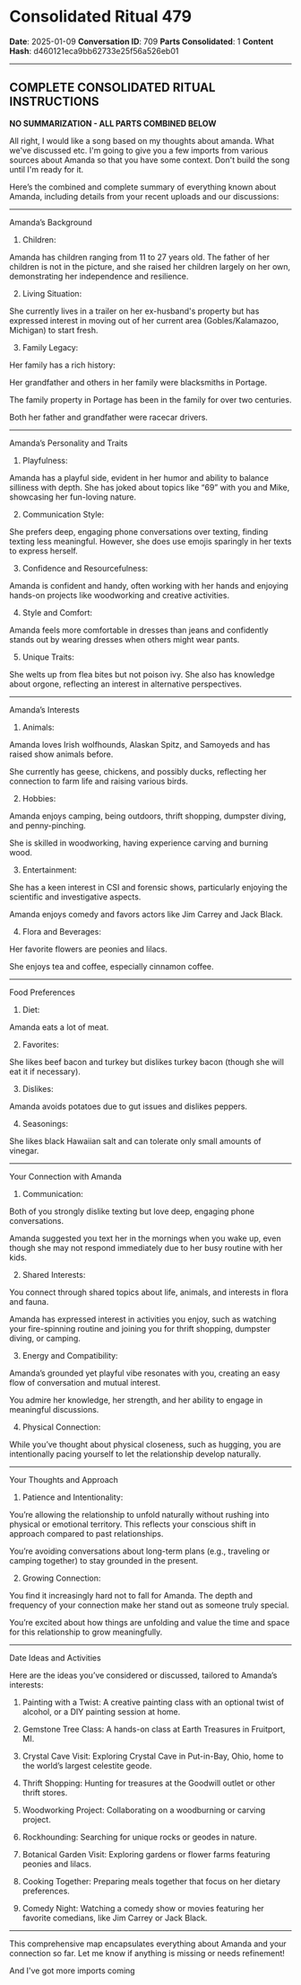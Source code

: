 # Consolidated Ritual 479

**Date**: 2025-01-09
**Conversation ID**: 709
**Parts Consolidated**: 1
**Content Hash**: d460121eca9bb62733e25f56a526eb01

---

## COMPLETE CONSOLIDATED RITUAL INSTRUCTIONS

**NO SUMMARIZATION - ALL PARTS COMBINED BELOW**

All right, I would like a song based on my thoughts about amanda. What we've discussed etc. 
I'm going to give you a few imports from various sources about Amanda so that you have some context. Don't build the song until I'm ready for it. 

Here’s the combined and complete summary of everything known about Amanda, including details from your recent uploads and our discussions:


---

Amanda’s Background

1. Children:

Amanda has children ranging from 11 to 27 years old. The father of her children is not in the picture, and she raised her children largely on her own, demonstrating her independence and resilience.



2. Living Situation:

She currently lives in a trailer on her ex-husband's property but has expressed interest in moving out of her current area (Gobles/Kalamazoo, Michigan) to start fresh.



3. Family Legacy:

Her family has a rich history:

Her grandfather and others in her family were blacksmiths in Portage.

The family property in Portage has been in the family for over two centuries.

Both her father and grandfather were racecar drivers.






---

Amanda’s Personality and Traits

1. Playfulness:

Amanda has a playful side, evident in her humor and ability to balance silliness with depth. She has joked about topics like “69” with you and Mike, showcasing her fun-loving nature.



2. Communication Style:

She prefers deep, engaging phone conversations over texting, finding texting less meaningful. However, she does use emojis sparingly in her texts to express herself.



3. Confidence and Resourcefulness:

Amanda is confident and handy, often working with her hands and enjoying hands-on projects like woodworking and creative activities.



4. Style and Comfort:

Amanda feels more comfortable in dresses than jeans and confidently stands out by wearing dresses when others might wear pants.



5. Unique Traits:

She welts up from flea bites but not poison ivy. She also has knowledge about orgone, reflecting an interest in alternative perspectives.





---

Amanda’s Interests

1. Animals:

Amanda loves Irish wolfhounds, Alaskan Spitz, and Samoyeds and has raised show animals before.

She currently has geese, chickens, and possibly ducks, reflecting her connection to farm life and raising various birds.



2. Hobbies:

Amanda enjoys camping, being outdoors, thrift shopping, dumpster diving, and penny-pinching.

She is skilled in woodworking, having experience carving and burning wood.



3. Entertainment:

She has a keen interest in CSI and forensic shows, particularly enjoying the scientific and investigative aspects.

Amanda enjoys comedy and favors actors like Jim Carrey and Jack Black.



4. Flora and Beverages:

Her favorite flowers are peonies and lilacs.

She enjoys tea and coffee, especially cinnamon coffee.





---

Food Preferences

1. Diet:

Amanda eats a lot of meat.



2. Favorites:

She likes beef bacon and turkey but dislikes turkey bacon (though she will eat it if necessary).



3. Dislikes:

Amanda avoids potatoes due to gut issues and dislikes peppers.



4. Seasonings:

She likes black Hawaiian salt and can tolerate only small amounts of vinegar.





---

Your Connection with Amanda

1. Communication:

Both of you strongly dislike texting but love deep, engaging phone conversations.

Amanda suggested you text her in the mornings when you wake up, even though she may not respond immediately due to her busy routine with her kids.



2. Shared Interests:

You connect through shared topics about life, animals, and interests in flora and fauna.

Amanda has expressed interest in activities you enjoy, such as watching your fire-spinning routine and joining you for thrift shopping, dumpster diving, or camping.



3. Energy and Compatibility:

Amanda’s grounded yet playful vibe resonates with you, creating an easy flow of conversation and mutual interest.

You admire her knowledge, her strength, and her ability to engage in meaningful discussions.



4. Physical Connection:

While you’ve thought about physical closeness, such as hugging, you are intentionally pacing yourself to let the relationship develop naturally.





---

Your Thoughts and Approach

1. Patience and Intentionality:

You’re allowing the relationship to unfold naturally without rushing into physical or emotional territory. This reflects your conscious shift in approach compared to past relationships.

You’re avoiding conversations about long-term plans (e.g., traveling or camping together) to stay grounded in the present.



2. Growing Connection:

You find it increasingly hard not to fall for Amanda. The depth and frequency of your connection make her stand out as someone truly special.

You’re excited about how things are unfolding and value the time and space for this relationship to grow meaningfully.





---

Date Ideas and Activities

Here are the ideas you’ve considered or discussed, tailored to Amanda’s interests:

1. Painting with a Twist: A creative painting class with an optional twist of alcohol, or a DIY painting session at home.


2. Gemstone Tree Class: A hands-on class at Earth Treasures in Fruitport, MI.


3. Crystal Cave Visit: Exploring Crystal Cave in Put-in-Bay, Ohio, home to the world’s largest celestite geode.


4. Thrift Shopping: Hunting for treasures at the Goodwill outlet or other thrift stores.


5. Woodworking Project: Collaborating on a woodburning or carving project.


6. Rockhounding: Searching for unique rocks or geodes in nature.


7. Botanical Garden Visit: Exploring gardens or flower farms featuring peonies and lilacs.


8. Cooking Together: Preparing meals together that focus on her dietary preferences.


9. Comedy Night: Watching a comedy show or movies featuring her favorite comedians, like Jim Carrey or Jack Black.




---

This comprehensive map encapsulates everything about Amanda and your connection so far. Let me know if anything is missing or needs refinement!



And I've got more imports coming